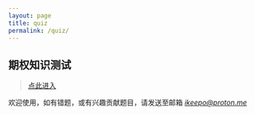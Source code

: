 ```yaml
---
layout: page
title: quiz
permalink: /quiz/
---
```


## 期权知识测试

> [点此进入](https://ikeepo.github.io/option_quiz/)   

欢迎使用，如有错题，或有兴趣贡献题目，请发送至邮箱 *ikeepo@proton.me*
